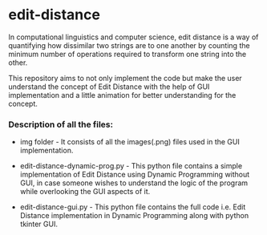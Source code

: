 # edit-distance

In computational linguistics and computer science, edit distance is a way of quantifying how dissimilar two strings are to one another by counting the minimum number of operations required to transform one string into the other.

This repository aims to not only implement the code but make the user understand the concept of Edit Distance with the help of GUI implementation and a little animation for better understanding for the concept.

### Description of all the files:
* img folder - It consists of all the images(.png) files used in the GUI implementation.

* edit-distance-dynamic-prog.py - This python file contains a simple implementation of Edit Distance using Dynamic Programming without GUI, in case someone wishes to understand the logic of the program while overlooking the GUI aspects of it.

* edit-distance-gui.py - This python file contains the full code i.e. Edit Distance implementation in Dynamic Programming along with python tkinter GUI.
